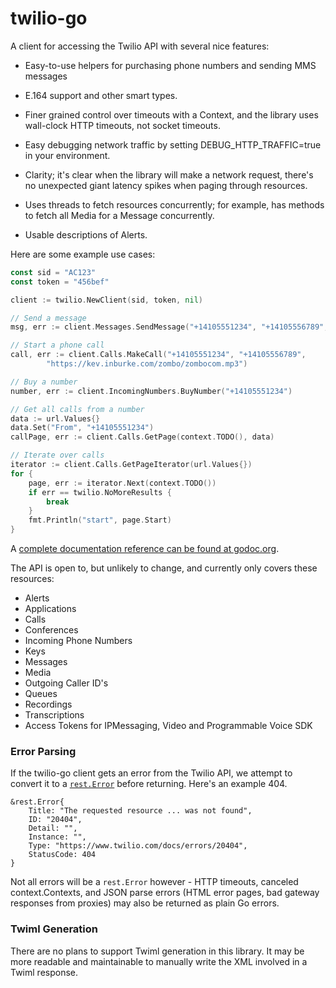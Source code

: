 # twilio-go

A client for accessing the Twilio API with several nice features:

- Easy-to-use helpers for purchasing phone numbers and sending MMS messages

- E.164 support and other smart types.

- Finer grained control over timeouts with a Context, and the library uses
  wall-clock HTTP timeouts, not socket timeouts.

- Easy debugging network traffic by setting DEBUG_HTTP_TRAFFIC=true in your
  environment.

- Clarity; it's clear when the library will make a network request, there's no
  unexpected giant latency spikes when paging through resources.

- Uses threads to fetch resources concurrently; for example, has methods to
fetch all Media for a Message concurrently.

- Usable descriptions of Alerts.

Here are some example use cases:

```go
const sid = "AC123"
const token = "456bef"

client := twilio.NewClient(sid, token, nil)

// Send a message
msg, err := client.Messages.SendMessage("+14105551234", "+14105556789", "Sent via go :) ✓", nil)

// Start a phone call
call, err := client.Calls.MakeCall("+14105551234", "+14105556789",
        "https://kev.inburke.com/zombo/zombocom.mp3")

// Buy a number
number, err := client.IncomingNumbers.BuyNumber("+14105551234")

// Get all calls from a number
data := url.Values{}
data.Set("From", "+14105551234")
callPage, err := client.Calls.GetPage(context.TODO(), data)

// Iterate over calls
iterator := client.Calls.GetPageIterator(url.Values{})
for {
    page, err := iterator.Next(context.TODO())
    if err == twilio.NoMoreResults {
        break
    }
    fmt.Println("start", page.Start)
}
```

A [complete documentation reference can be found at
godoc.org](https://godoc.org/github.com/kevinburke/twilio-go).

The API is open to, but unlikely to change, and currently only covers
these resources:

- Alerts
- Applications
- Calls
- Conferences
- Incoming Phone Numbers
- Keys
- Messages
- Media
- Outgoing Caller ID's
- Queues
- Recordings
- Transcriptions
- Access Tokens for IPMessaging, Video and Programmable Voice SDK

### Error Parsing

If the twilio-go client gets an error from
the Twilio API, we attempt to convert it to a
[`rest.Error`](https://godoc.org/github.com/kevinburke/rest#Error) before
returning. Here's an example 404.

```
&rest.Error{
    Title: "The requested resource ... was not found",
    ID: "20404",
    Detail: "",
    Instance: "",
    Type: "https://www.twilio.com/docs/errors/20404",
    StatusCode: 404
}
```

Not all errors will be a `rest.Error` however - HTTP timeouts, canceled
context.Contexts, and JSON parse errors (HTML error pages, bad gateway
responses from proxies) may also be returned as plain Go errors.

### Twiml Generation

There are no plans to support Twiml generation in this library. It may be
more readable and maintainable to manually write the XML involved in a Twiml
response.
